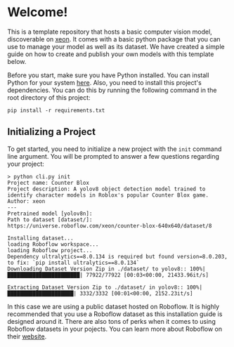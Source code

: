 # Welcome!
This is a template repository that hosts a basic computer vision model, discoverable on [xeon](https://xeon.fun). It comes with a basic python package that you can use to manage your model as well as its dataset. We have created a simple guide on how to create and publish your own models with this template below.

Before you start, make sure you have Python installed. You can install Python for your system [here](https://www.python.org/downloads/). Also, you need to install this project's dependencies. You can do this by running the following command in the root directory of this project:
```console
pip install -r requirements.txt
```

## Initializing a Project
To get started, you need to initialize a new project with the `init` command line argument. You will be prompted to answer a few questions regarding your project:
```console
> python cli.py init
Project name: Counter Blox
Project description: A yolov8 object detection model trained to identify character models in Roblox's popular Counter Blox game.
Author: xeon
---
Pretrained model [yolov8n]:
Path to dataset [dataset/]: https://universe.roboflow.com/xeon/counter-blox-640x640/dataset/8

Installing dataset...
loading Roboflow workspace...
loading Roboflow project...
Dependency ultralytics==8.0.134 is required but found version=8.0.203, to fix: `pip install ultralytics==8.0.134`
Downloading Dataset Version Zip in ./dataset/ to yolov8:: 100%|███████████████████████| 77922/77922 [00:03<00:00, 21433.96it/s]

Extracting Dataset Version Zip to ./dataset/ in yolov8:: 100%|█████████████████████| 3332/3332 [00:01<00:00, 2152.23it/s]
```
In this case we are using a public dataset hosted on Roboflow. It is highly recommended that you use a Roboflow dataset as this installation guide is designed around it. There are also tons of perks when it comes to using Roboflow datasets in your pojects. You can learn more about Roboflow on their [website](https://roboflow.com).
